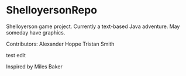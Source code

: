 ShelloyersonRepo
================

Shelloyerson game project. Currently a text-based Java adventure. May someday have graphics.

Contributors:
Alexander Hoppe
Tristan Smith

test edit

Inspired by Miles Baker
